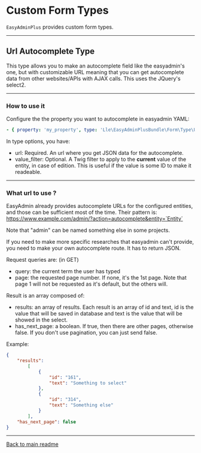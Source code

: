 # Custom Form Types

`EasyAdminPlus` provides custom form types.

-------
## Url Autocomplete Type

This type allows you to make an autocomplete field like the easyadmin's one, but with customizable URL meaning that you can get autocomplete data from other websites/APIs with AJAX calls. This uses the JQuery's select2.

-------
### How to use it

Configure the the property you want to autocomplete in easyadmin YAML:
```yaml
- { property: 'my_property', type: 'Lle\EasyAdminPlusBundle\Form\Type\UrlAutocompleteType', type_options: {'url': 'https://core.nathyslog.com/service.core/services-json', 'value_filter':'service_name'} }
```

In type options, you have:
- url: Required. An url where you get JSON data for the autocomplete.
- value_filter: Optional. A Twig filter to apply to the **current** value of the entity, in case of edition. This is useful if the value is some ID to make it readeable.

-------
### What url to use ?

EasyAdmin already provides autocomplete URLs for the configured entities, and those can be sufficient most of the time.
Their pattern is: https://www.example.com/admin/?action=autocomplete&entity=`Entity`

Note that "admin" can be named something else in some projects.

If you need to make more specific researches that easyadmin can't provide, you need to make your own autocomplete route.
It has to return JSON.

Request queries are: (in GET)
- query: the current term the user has typed
- page: the requested page number. If none, it's the 1st page. Note that page 1 will not be requested as it's default, but the others will.

Result is an array composed of:
- results: an array of results. Each result is an array of id and text, id is the value that will be saved in database and text is the value that will be showed in the select.
- has_next_page: a boolean. If true, then there are other pages, otherwise false. If you don't use pagination, you can just send false.

Example:
```json
{
    "results":
        [
            {
                "id": "161",
                "text": "Something to select"
            },
            {
                "id": "314",
                "text": "Something else"
            }
        ],
    "has_next_page": false
}
```


-------
[Back to main readme](../README.md)
